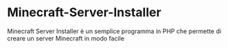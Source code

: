 # Minecraft-Server-Installer
Minecraft Server Installer è un semplice programma in PHP che permette di creare un server Minecraft in modo facile
